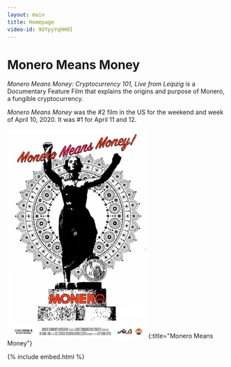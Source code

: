 ```yaml
---
layout: main
title: Homepage
video-id: 9OYpyYqHH9I
---
```


# Monero Means Money

*Monero Means Money: Cryptocurrency 101, Live from Leipzig* is a Documentary Feature Film that explains the origins and purpose of Monero, a fungible cryptocurrency.

*Monero Means Money* was the #2 film in the US for the weekend and week of April 10, 2020. It was #1 for April 11 and 12.

![Monero Means Money poster](/assets/img/monero-means-money.jpg){:title="Monero Means Money"}

{% include embed.html %}
